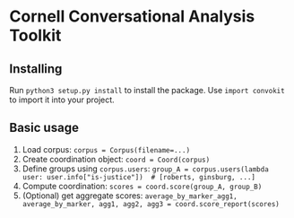 # Cornell Conversational Analysis Toolkit
## Installing
Run `python3 setup.py install` to install the package.
Use `import convokit` to import it into your project.

## Basic usage
1. Load corpus: `corpus = Corpus(filename=...)`
2. Create coordination object: `coord = Coord(corpus)`
3. Define groups using `corpus.users`:
        `group_A = corpus.users(lambda user: user.info["is-justice"])  # [roberts, ginsburg, ...]`
4. Compute coordination: `scores = coord.score(group_A, group_B)`
5. (Optional) get aggregate scores:
        `average_by_marker_agg1, average_by_marker, agg1, agg2, agg3 = coord.score_report(scores)`
